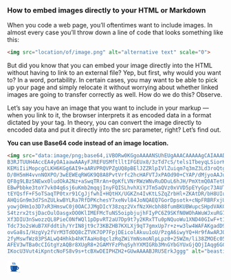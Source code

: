 ### How to embed images directly to your HTML or Markdown

When you code a web page, you’ll oftentimes want to include images. In almost every case you’ll throw down a line of code that looks something like this:

```html
<img src="location/of/image.png" alt="alternative text" scale="0">
```

But did you know that you can embed your image directly into the HTML without having to link to an external file? Yep, but first, why would you want to? In a word, portability. In certain cases, you may want to be able to pick up your page and simply relocate it without worrying about whether linked images are going to transfer correctly as well. How do we do this? Observe.

Let’s say you have an image that you want to include in your markup — when you link to it, the browser interprets it as encoded data in a format dictated by your  tag. In theory, you can convert the image directly to encoded data and put it directly into the src parameter, right? Let’s find out.

__You can use Base64 code instead of an image location.__

```html
<img src="data:image/png;base64,iVBORw0KGgoAAAANSUhEUgAAACAAAAAgCAIAAAD8GO2jAAAACXBIWXMAAAsTAAALEwEAmpwYAAAA
B3RJTUUH4AccEA4yOA1aawAAAyFJREFUSMftlltIFGEUx8/3zTd7cS/tels1TbeyqLSiorKUIExI
KEMiIiiMopcgCLKH6KGg6AI9+aARVPRQVPZgUQ8pBElJZZRlpIVlZuiqm7q3mZ3Ld3roQtgyzYZS
D/0H5mH4vvnNOXPO/3wEEWEqRWGK9Q8A8PvtVrfc2hcHAFVTJxPAOd90+CYAP/dMjyoAAJuP3JlM
QF8g9LBzSNEwx0ludOkA2Nz+aSwqTRrAn+0pKfLVNrRWzWNvRuDDuL6hJH/PmXtmQ0ATetETSN3Y
EBwPbbke3toY7vk04q6sj6uKmb2mqqjInyFQISLhvhXiYJTm5aQVz0xVVD5pEYyGpc73AUTsHFJO
tEYQsfF+F5oTSaqTP0txr91CgJjfwhI+HQtHX/UGKZn4IvKtLSZqZrbHl+ZKAtDR/bH8UIuNAQUd
AHQiGn9m3d7SnZULkwBYLRa7RfDPKchesY7xeNvl84JoNQAEQ7GorDpsotk+cNpFRBRFxjU1EugH
yowjOHm1o3D7xR3HmswC0j0OACJJMgDIcY38zqz2VxfNzXHcbh88fumBKUBWupcSHpdVAKCE/9YO
S4tzrx2tsjDacOulOasgxOO0KlIMEFMcTuNS5oipbjujhFIyPC6Z9SKfN0WOhAWuWJxuRG7cqjMy
Xf3DIU3nSwozzQL8PieC0NfWQl1pDpvRT2aU7Dp9t7y2KRxTTu0pNQuoWu1XND40GIwF+t1ZuQYA
Tdc73o2sWuB7XFddtih/YrIN8jt9c73KBZHB7KXLXj9qT7gmxUp7r+z+w3lw4WAFAKgadD95mnCB
ovGa8sI/HzgVy2fVrM3TdOQ8cZTVK7OP7FpjDEicolAkuu1oU/PzgA6iwyYQ+Hr9fAwARJQUrmty
2fyMswfWz83PSALwQ4Hhkb4hKTAaHo8qclzRqZWiYmNsmoNlpLpz0+25WZm/li38ZMOEc05IEv4O
AFEV3wTBa0cCIGtgYzAQBr8XUgR8+2GAMYFzPhqSyhYXMIGRb3MnGYbGYUxGjQOjIAqg6GChIFAA
IKocU3Vut4iKpntcNoFS8v9s+tcBXwDEIPHZH2+GUwAAAABJRU5ErkJggg" alt="beastie.png" scale="0">
```

<img src="data:image/png;base64,iVBORw0KGgoAAAANSUhEUgAAACAAAAAgCAIAAAD8GO2jAAAACXBIWXMAAAsTAAALEwEAmpwYAAAA
B3RJTUUH4AccEA4yOA1aawAAAyFJREFUSMftlltIFGEUx8/3zTd7cS/tels1TbeyqLSiorKUIExI
KEMiIiiMopcgCLKH6KGg6AI9+aARVPRQVPZgUQ8pBElJZZRlpIVlZuiqm7q3mZ3Ld3roQtgyzYZS
D/0H5mH4vvnNOXPO/3wEEWEqRWGK9Q8A8PvtVrfc2hcHAFVTJxPAOd90+CYAP/dMjyoAAJuP3JlM
QF8g9LBzSNEwx0ludOkA2Nz+aSwqTRrAn+0pKfLVNrRWzWNvRuDDuL6hJH/PmXtmQ0ATetETSN3Y
EBwPbbke3toY7vk04q6sj6uKmb2mqqjInyFQISLhvhXiYJTm5aQVz0xVVD5pEYyGpc73AUTsHFJO
tEYQsfF+F5oTSaqTP0txr91CgJjfwhI+HQtHX/UGKZn4IvKtLSZqZrbHl+ZKAtDR/bH8UIuNAQUd
AHQiGn9m3d7SnZULkwBYLRa7RfDPKchesY7xeNvl84JoNQAEQ7GorDpsotk+cNpFRBRFxjU1EugH
yowjOHm1o3D7xR3HmswC0j0OACJJMgDIcY38zqz2VxfNzXHcbh88fumBKUBWupcSHpdVAKCE/9YO
S4tzrx2tsjDacOulOasgxOO0KlIMEFMcTuNS5oipbjujhFIyPC6Z9SKfN0WOhAWuWJxuRG7cqjMy
Xf3DIU3nSwozzQL8PieC0NfWQl1pDpvRT2aU7Dp9t7y2KRxTTu0pNQuoWu1XND40GIwF+t1ZuQYA
Tdc73o2sWuB7XFddtih/YrIN8jt9c73KBZHB7KXLXj9qT7gmxUp7r+z+w3lw4WAFAKgadD95mnCB
ovGa8sI/HzgVy2fVrM3TdOQ8cZTVK7OP7FpjDEicolAkuu1oU/PzgA6iwyYQ+Hr9fAwARJQUrmty
2fyMswfWz83PSALwQ4Hhkb4hKTAaHo8qclzRqZWiYmNsmoNlpLpz0+25WZm/li38ZMOEc05IEv4O
AFEV3wTBa0cCIGtgYzAQBr8XUgR8+2GAMYFzPhqSyhYXMIGRb3MnGYbGYUxGjQOjIAqg6GChIFAA
IKocU3Vut4iKpntcNoFS8v9s+tcBXwDEIPHZH2+GUwAAAABJRU5ErkJggg" alt="beastie.png" scale="0">
